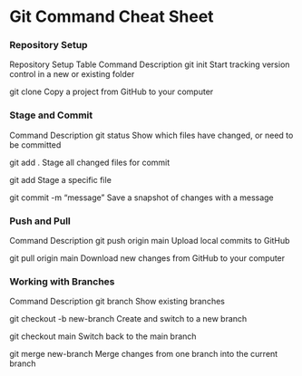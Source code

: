 # Git Command Cheat Sheet

### Repository Setup

Repository Setup Table
Command Description
git init Start tracking version control in a new or existing folder

git clone <URL> Copy a project from GitHub to your computer

### Stage and Commit

Command Description
git status Show which files have changed, or need to be committed

git add . Stage all changed files for commit

git add <file> Stage a specific file

git commit -m “message” Save a snapshot of changes with a message

### Push and Pull

Command Description
git push origin main Upload local commits to GitHub

git pull origin main Download new changes from GitHub to your computer

### Working with Branches

Command Description
git branch Show existing branches

git checkout -b new-branch Create and switch to a new branch

git checkout main Switch back to the main branch

git merge new-branch Merge changes from one branch into the current branch
